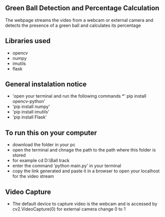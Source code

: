 ## Green Ball Detection and Percentage Calculation
The webpage streams the video from a webcam or external camera and detects the presence of a green ball and calculates its percentage

## Libraries used
* opencv
* numpy
* imutils
* flask

## General instalation notice
* 'open your terminal and run the following commands
*' pip install opencv-python'
* 'pip install numpy'
* 'pip install imutils'
* 'pip install Flask'

## To run this on your computer
* download the folder in your pc
* open the terminal and chnage the path to the path where this folder is stored 
* for example cd D:\Ball track
* enter the command 'python main.py' in your terminal
* copy the link generated and paste it in a browser to open your localhost for the video stream

## Video Capture 
* The default device to capture video is the webcam and is accessed by cv2.VideoCapture(0) for external camera change 0 to 1

